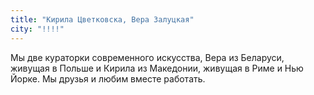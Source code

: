 ```yaml
---
title: "Кирила Цветковска, Вера Залуцкая"
city: "!!!!"
---
```


Мы две кураторки современного искусства, Вера из Беларуси, живущая в Польше и Кирила из Македонии, живущая в Риме и Нью Йорке. Мы друзья и любим вместе работать.
